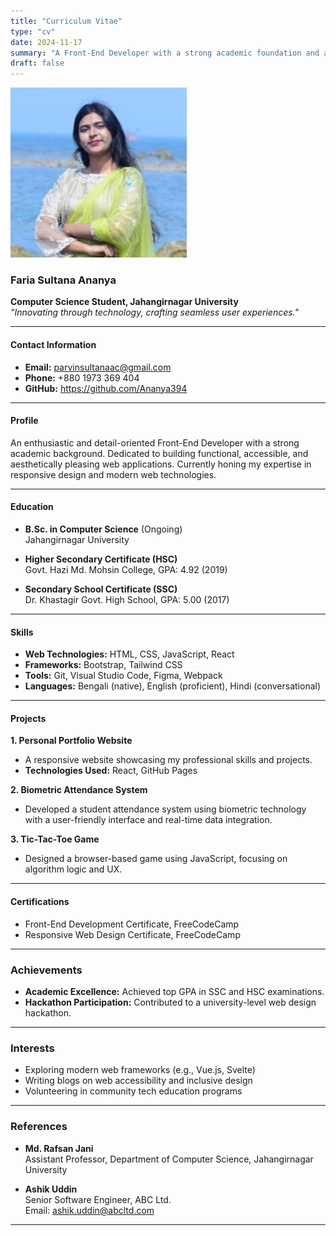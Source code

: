 ```yaml
---
title: "Curriculum Vitae"
type: "cv"
date: 2024-11-17
summary: "A Front-End Developer with a strong academic foundation and a passion for crafting intuitive web solutions."
draft: false
---
```


 ![Faria Sultana Ananya](./IMG_20200504_203259_610.jpg)
 

### Faria Sultana Ananya 
**Computer Science Student, Jahangirnagar University**  
_"Innovating through technology, crafting seamless user experiences."_  

---

#### **Contact Information**  

- **Email:** parvinsultanaac@gmail.com
- **Phone:** +880 1973 369 404  
- **GitHub:**  https://github.com/Ananya394

---

#### **Profile**  

An enthusiastic and detail-oriented Front-End Developer with a strong academic background. Dedicated to building functional, accessible, and aesthetically pleasing web applications. Currently honing my expertise in responsive design and modern web technologies.

---

#### **Education**  

- **B.Sc. in Computer Science** (Ongoing)  
  Jahangirnagar University  

- **Higher Secondary Certificate (HSC)**  
  Govt. Hazi Md. Mohsin College, GPA: 4.92 (2019)  

- **Secondary School Certificate (SSC)**  
  Dr. Khastagir Govt. High School, GPA: 5.00 (2017)  

---

#### **Skills**  

- **Web Technologies:** HTML, CSS, JavaScript, React  
- **Frameworks:** Bootstrap, Tailwind CSS  
- **Tools:** Git, Visual Studio Code, Figma, Webpack  
- **Languages:** Bengali (native), English (proficient), Hindi (conversational)  

---

#### **Projects**  

**1. Personal Portfolio Website**  
- A responsive website showcasing my professional skills and projects.  
- **Technologies Used:** React, GitHub Pages  

**2. Biometric Attendance System**  
- Developed a student attendance system using biometric technology with a user-friendly interface and real-time data integration.  

**3. Tic-Tac-Toe Game**  
- Designed a browser-based game using JavaScript, focusing on algorithm logic and UX.  

---

#### **Certifications**  

- Front-End Development Certificate, FreeCodeCamp  
- Responsive Web Design Certificate, FreeCodeCamp  

---

### **Achievements**  

- **Academic Excellence:** Achieved top GPA in SSC and HSC examinations.  
- **Hackathon Participation:** Contributed to a university-level web design hackathon.  

---

### **Interests**  

- Exploring modern web frameworks (e.g., Vue.js, Svelte)  
- Writing blogs on web accessibility and inclusive design  
- Volunteering in community tech education programs  

---

### **References**  

- **Md. Rafsan Jani**  
  Assistant Professor, Department of Computer Science, Jahangirnagar University  

- **Ashik Uddin**  
  Senior Software Engineer, ABC Ltd.  
  Email: ashik.uddin@abcltd.com  

---
